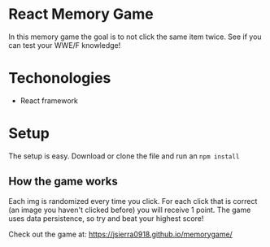 # React Memory Game
In this memory game the goal is to not click the same item twice.  See if you can test your WWE/F knowledge!

# Techonologies
  * React framework 
  
  # Setup
  The setup is easy.  Download or clone the file and run an `npm install`
  
## How the game works
Each img is randomized every time you click.  For each click that is correct (an image you haven't clicked before) you will receive 1 point.  The game uses data persistence, so try and beat your highest score!
  
Check out the game at: 
https://jsierra0918.github.io/memorygame/
    
      
